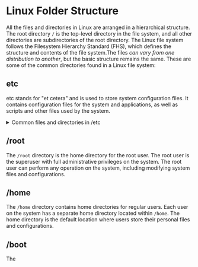# Linux Folder Structure

All the files and directories in Linux are arranged in a hierarchical structure. The root directory `/` is the top-level directory in the file system, and all other directories are subdirectories of the root directory. The Linux file system follows the Filesystem Hierarchy Standard (FHS), which defines the structure and contents of the file system.The files _can vary from one distribution to another_, but the basic structure remains the same.
These are some of the common directories found in a Linux file system:

## etc

etc stands for "et cetera" and is used to store system configuration files. It contains configuration files for the system and applications, as well as scripts and other files used by the system.

<details>
  <summary>Common files and directories in /etc</summary>

- `/etc/os-release` - Contains information about the operating system release.

- `/etc/passwd` - Contains information about user accounts.

- `/etc/group` - Contains information about user groups.

- `/etc/shadow` - Contains encrypted password information for user accounts.

- `/etc/hostname` - Contains the hostname of the system.

- `/etc/hosts` - Contains IP addresses and hostnames for the system.

- `/etc/resolv.conf` - Contains DNS resolver configuration.

- `/etc/fstab` - Contains file system mount information.

- `/etc/mtab` - Contains a list of currently mounted file systems.

- `/etc/crontab` - Contains scheduled tasks for the system.

- `/etc/profile` - Contains system-wide shell settings.

- `/etc/sudoers` - Contains sudo configuration settings.

- `/etc/init.d/` - Contains system startup scripts.

- `/etc/systemd/` - Contains systemd configuration files.

- `/etc/apt/` - Contains APT package manager configuration files.

- `/etc/yum/` - Contains YUM package manager configuration files.

- `/etc/nginx/` - Contains Nginx web server configuration files.

- `/etc/apache2/` - Contains Apache web server configuration files.

- `/etc/ssh/` - Contains SSH server configuration files.

- `/etc/samba/` - Contains Samba server configuration files.

- `/etc/mysql/` - Contains MySQL database server configuration files.

- `/etc/postfix/` - Contains Postfix mail server configuration files.

- `/etc/ssl/` - Contains SSL certificate and key files.

- `/etc/logrotate.d/` - Contains log rotation configuration files.

- `/etc/rsyslog.d/` - Contains rsyslog configuration files.

- `/etc/sysctl.conf` - Contains kernel parameters configuration.

- `/etc/modprobe.d/` - Contains kernel module configuration files.

- `/etc/network/` - Contains network configuration files.

- `/etc/apache2/sites-available/` - Contains Apache virtual host configuration files.

- `/etc/apache2/sites-enabled/` - Contains enabled Apache virtual host configuration files.

- `/etc/nginx/sites-available/` - Contains Nginx server block configuration files.

- `/etc/nginx/sites-enabled/` - Contains enabled Nginx server block configuration files.

- `/etc/php/` - Contains PHP configuration files.

- `/etc/php/php.ini` - Contains PHP configuration settings.

</details>

## /root

The `/root` directory is the home directory for the root user. The root user is the superuser with full administrative privileges on the system. The root user can perform any operation on the system, including modifying system files and configurations.

## /home

The `/home` directory contains home directories for regular users. Each user on the system has a separate home directory located within `/home`. The home directory is the default location where users store their personal files and configurations.

## /boot

The
